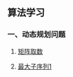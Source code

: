## 算法学习

### 一、动态规划问题

1. [矩阵取数](src/main/java/org/hdj/AlgorithmPractice/DynamicProgramming/Demo1.java)

2. [最大子序列1](src/main/java/org/hdj/AlgorithmPractice/DynamicProgramming/Demo2.java)



